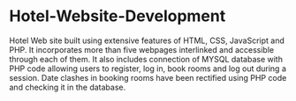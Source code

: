 # Hotel-Website-Development
Hotel Web site built using extensive features of HTML, CSS, JavaScript and PHP. 
It incorporates more than five webpages interlinked and accessible through each of them.
It also includes connection of MYSQL database with PHP code allowing users to register, log in, book rooms and log out during a session.
Date clashes in booking rooms have been rectified using PHP code and checking it in the database.

